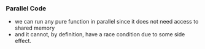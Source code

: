 ### Parallel Code

- we can run any pure function in parallel since it does not need access to shared memory
- and it cannot, by definition, have a race condition due to some side effect.